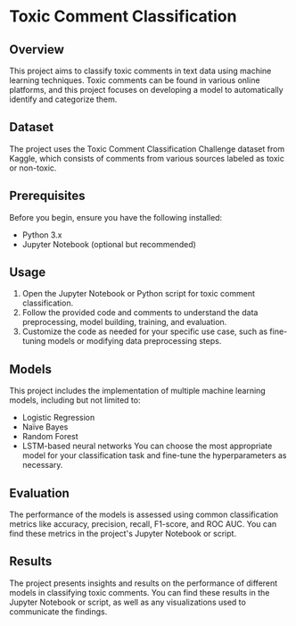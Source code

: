 # Toxic Comment Classification
## Overview
This project aims to classify toxic comments in text data using machine learning techniques. Toxic comments can be found in various online platforms, and this project focuses on developing a model to automatically identify and categorize them.

## Dataset
The project uses the Toxic Comment Classification Challenge dataset from Kaggle, which consists of comments from various sources labeled as toxic or non-toxic.

## Prerequisites
Before you begin, ensure you have the following installed:

- Python 3.x
- Jupyter Notebook (optional but recommended)

## Usage
1. Open the Jupyter Notebook or Python script for toxic comment classification.
2. Follow the provided code and comments to understand the data preprocessing, model building, training, and evaluation.
3. Customize the code as needed for your specific use case, such as fine-tuning models or modifying data preprocessing steps.

## Models
This project includes the implementation of multiple machine learning models, including but not limited to:

- Logistic Regression
- Naïve Bayes
- Random Forest
- LSTM-based neural networks
You can choose the most appropriate model for your classification task and fine-tune the hyperparameters as necessary.

## Evaluation
The performance of the models is assessed using common classification metrics like accuracy, precision, recall, F1-score, and ROC AUC. You can find these metrics in the project's Jupyter Notebook or script.

## Results
The project presents insights and results on the performance of different models in classifying toxic comments. You can find these results in the Jupyter Notebook or script, as well as any visualizations used to communicate the findings.







